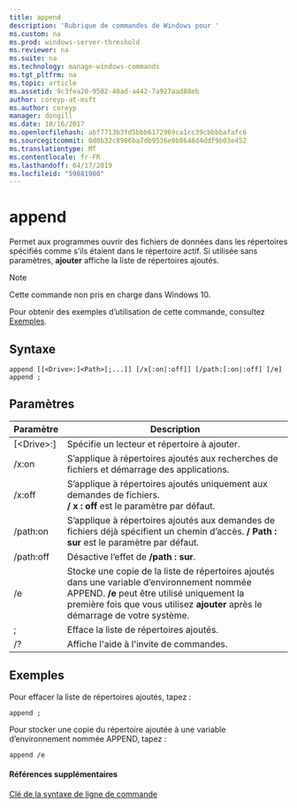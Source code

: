 ```yaml
---
title: append
description: 'Rubrique de commandes de Windows pour '
ms.custom: na
ms.prod: windows-server-threshold
ms.reviewer: na
ms.suite: na
ms.technology: manage-windows-commands
ms.tgt_pltfrm: na
ms.topic: article
ms.assetid: 9c3fea20-9502-40ad-a442-7a927aad88eb
author: coreyp-at-msft
ms.author: coreyp
manager: dongill
ms.date: 10/16/2017
ms.openlocfilehash: abf7713b3fd5bbb6172969ca1cc39cbbbbafafc6
ms.sourcegitcommit: 0d0b32c8986ba7db9536e0b8648d4ddf9b03e452
ms.translationtype: MT
ms.contentlocale: fr-FR
ms.lasthandoff: 04/17/2019
ms.locfileid: "59881980"
---
```

# <a name="append"></a>append



Permet aux programmes ouvrir des fichiers de données dans les répertoires spécifiés comme s’ils étaient dans le répertoire actif. Si utilisée sans paramètres, **ajouter** affiche la liste de répertoires ajoutés.

> [!NOTE]
> Cette commande non pris en charge dans Windows 10.
>

Pour obtenir des exemples d’utilisation de cette commande, consultez [Exemples](#BKMK_examples).

## <a name="syntax"></a>Syntaxe

```
append [[<Drive>:]<Path>[;...]] [/x[:on|:off]] [/path:[:on|:off] [/e] 
append ;
```

## <a name="parameters"></a>Paramètres

|Paramètre|Description|
|---------|-----------|
|[\<Drive>:]<Path>|Spécifie un lecteur et répertoire à ajouter.|
|/x:on|S’applique à répertoires ajoutés aux recherches de fichiers et démarrage des applications.|
|/x:off|S’applique à répertoires ajoutés uniquement aux demandes de fichiers.</br>**/ x : off** est le paramètre par défaut.|
|/path:on|S’applique à répertoires ajoutés aux demandes de fichiers déjà spécifient un chemin d’accès. **/ Path : sur** est le paramètre par défaut.|
|/path:off|Désactive l’effet de **/path : sur**.|
|/e|Stocke une copie de la liste de répertoires ajoutés dans une variable d’environnement nommée APPEND. **/e** peut être utilisé uniquement la première fois que vous utilisez **ajouter** après le démarrage de votre système.|
|;|Efface la liste de répertoires ajoutés.|
|/?|Affiche l'aide à l'invite de commandes.|

## <a name="BKMK_examples"></a>Exemples

Pour effacer la liste de répertoires ajoutés, tapez :
```
append ;
```
Pour stocker une copie du répertoire ajoutée à une variable d’environnement nommée APPEND, tapez :
```
append /e
```

#### <a name="additional-references"></a>Références supplémentaires

[Clé de la syntaxe de ligne de commande](command-line-syntax-key.md)
